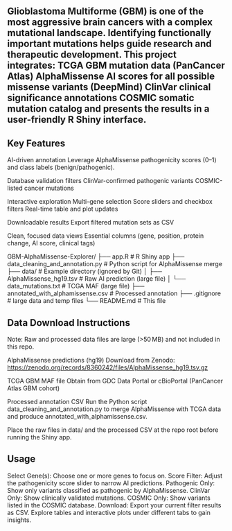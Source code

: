 Glioblastoma Multiforme (GBM) is one of the most aggressive brain cancers with a complex mutational landscape. Identifying functionally important mutations helps guide research and therapeutic development. This project integrates:
TCGA GBM mutation data (PanCancer Atlas)
AlphaMissense AI scores for all possible missense variants (DeepMind)
ClinVar clinical significance annotations
COSMIC somatic mutation catalog and presents the results in a user-friendly R Shiny interface.
-----------------------------------------------------------------------------------------------
Key Features
-------------
AI-driven annotation
Leverage AlphaMissense pathogenicity scores (0–1) and class labels (benign/pathogenic).

Database validation filters
ClinVar-confirmed pathogenic variants
COSMIC-listed cancer mutations

Interactive exploration
Multi-gene selection
Score sliders and checkbox filters
Real-time table and plot updates

Downloadable results
Export filtered mutation sets as CSV

Clean, focused data views
Essential columns (gene, position, protein change, AI score, clinical tags)

GBM-AlphaMissense-Explorer/
├── app.R                            # R Shiny app
├── data_cleaning_and_annotation.py  # Python script for AlphaMissense merge
├── data/                            # Example directory (ignored by Git)
│   ├── AlphaMissense_hg19.tsv       # Raw AI prediction (large file)
│   └── data_mutations.txt           # TCGA MAF (large file)
├── annotated_with_alphamissense.csv # Processed annotation
├── .gitignore                       # large data and temp files
└── README.md                        # This file

Data Download Instructions
--------------------------
Note: Raw and processed data files are large (>50 MB) and not included in this repo.

AlphaMissense predictions (hg19)
Download from Zenodo: https://zenodo.org/records/8360242/files/AlphaMissense_hg19.tsv.gz

TCGA GBM MAF file
Obtain from GDC Data Portal or cBioPortal (PanCancer Atlas GBM cohort)

Processed annotation CSV
Run the Python script data_cleaning_and_annotation.py to merge AlphaMissense with TCGA data and produce annotated_with_alphamissense.csv.

Place the raw files in data/ and the processed CSV at the repo root before running the Shiny app.

Usage
-----------
Select Gene(s): Choose one or more genes to focus on.
Score Filter: Adjust the pathogenicity score slider to narrow AI predictions.
Pathogenic Only: Show only variants classified as pathogenic by AlphaMissense.
ClinVar Only: Show clinically validated mutations.
COSMIC Only: Show variants listed in the COSMIC database.
Download: Export your current filter results as CSV.
Explore tables and interactive plots under different tabs to gain insights.




